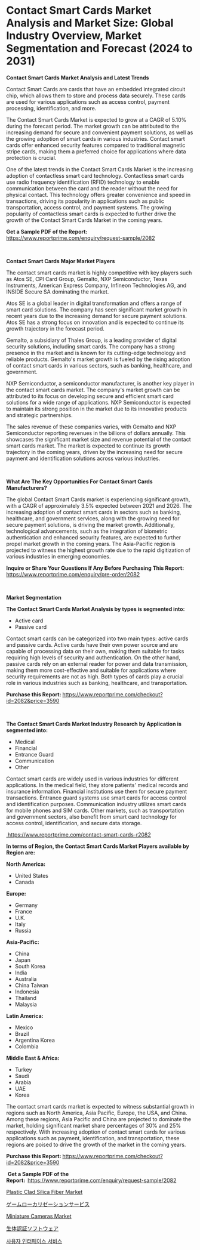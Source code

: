 <p><h1>Contact Smart Cards Market Analysis and Market Size: Global Industry Overview, Market Segmentation and Forecast (2024 to 2031)</h1></p><p><strong>Contact Smart Cards Market Analysis and Latest Trends</strong></p>
<p><p>Contact Smart Cards are cards that have an embedded integrated circuit chip, which allows them to store and process data securely. These cards are used for various applications such as access control, payment processing, identification, and more.</p><p>The Contact Smart Cards Market is expected to grow at a CAGR of 5.10% during the forecast period. The market growth can be attributed to the increasing demand for secure and convenient payment solutions, as well as the growing adoption of smart cards in various industries. Contact smart cards offer enhanced security features compared to traditional magnetic stripe cards, making them a preferred choice for applications where data protection is crucial.</p><p>One of the latest trends in the Contact Smart Cards Market is the increasing adoption of contactless smart card technology. Contactless smart cards use radio frequency identification (RFID) technology to enable communication between the card and the reader without the need for physical contact. This technology offers greater convenience and speed in transactions, driving its popularity in applications such as public transportation, access control, and payment systems. The growing popularity of contactless smart cards is expected to further drive the growth of the Contact Smart Cards Market in the coming years.</p></p>
<p><strong>Get a Sample PDF of the Report:&nbsp;</strong> <a href="https://www.reportprime.com/enquiry/request-sample/2082">https://www.reportprime.com/enquiry/request-sample/2082</a></p>
<p>&nbsp;</p>
<p><strong>Contact Smart Cards Major Market Players</strong></p>
<p><p>The contact smart cards market is highly competitive with key players such as Atos SE, CPI Card Group, Gemalto, NXP Semiconductor, Texas Instruments, American Express Company, Infineon Technologies AG, and INSIDE Secure SA dominating the market. </p><p>Atos SE is a global leader in digital transformation and offers a range of smart card solutions. The company has seen significant market growth in recent years due to the increasing demand for secure payment solutions. Atos SE has a strong focus on innovation and is expected to continue its growth trajectory in the forecast period.</p><p>Gemalto, a subsidiary of Thales Group, is a leading provider of digital security solutions, including smart cards. The company has a strong presence in the market and is known for its cutting-edge technology and reliable products. Gemalto's market growth is fueled by the rising adoption of contact smart cards in various sectors, such as banking, healthcare, and government.</p><p>NXP Semiconductor, a semiconductor manufacturer, is another key player in the contact smart cards market. The company's market growth can be attributed to its focus on developing secure and efficient smart card solutions for a wide range of applications. NXP Semiconductor is expected to maintain its strong position in the market due to its innovative products and strategic partnerships.</p><p>The sales revenue of these companies varies, with Gemalto and NXP Semiconductor reporting revenues in the billions of dollars annually. This showcases the significant market size and revenue potential of the contact smart cards market. The market is expected to continue its growth trajectory in the coming years, driven by the increasing need for secure payment and identification solutions across various industries.</p></p>
<p>&nbsp;</p>
<p><strong>What Are The Key Opportunities For Contact Smart Cards Manufacturers?</strong></p>
<p><p>The global Contact Smart Cards market is experiencing significant growth, with a CAGR of approximately 3.5% expected between 2021 and 2026. The increasing adoption of contact smart cards in sectors such as banking, healthcare, and government services, along with the growing need for secure payment solutions, is driving the market growth. Additionally, technological advancements, such as the integration of biometric authentication and enhanced security features, are expected to further propel market growth in the coming years. The Asia-Pacific region is projected to witness the highest growth rate due to the rapid digitization of various industries in emerging economies.</p></p>
<p><strong>Inquire or Share Your Questions If Any Before Purchasing This Report:</strong> <a href="https://www.reportprime.com/enquiry/pre-order/2082">https://www.reportprime.com/enquiry/pre-order/2082</a></p>
<p>&nbsp;</p>
<p><strong>Market Segmentation</strong></p>
<p><strong>The Contact Smart Cards Market Analysis by types is segmented into:</strong></p>
<p><ul><li>Active card</li><li>Passive card</li></ul></p>
<p><p>Contact smart cards can be categorized into two main types: active cards and passive cards. Active cards have their own power source and are capable of processing data on their own, making them suitable for tasks requiring high levels of security and authentication. On the other hand, passive cards rely on an external reader for power and data transmission, making them more cost-effective and suitable for applications where security requirements are not as high. Both types of cards play a crucial role in various industries such as banking, healthcare, and transportation.</p></p>
<p><strong>Purchase this Report:&nbsp;</strong><a href="https://www.reportprime.com/checkout?id=2082&price=3590">https://www.reportprime.com/checkout?id=2082&price=3590</a></p>
<p>&nbsp;</p>
<p><strong>The Contact Smart Cards Market Industry Research by Application is segmented into:</strong></p>
<p><ul><li>Medical</li><li>Financial</li><li>Entrance Guard</li><li>Communication</li><li>Other</li></ul></p>
<p><p>Contact smart cards are widely used in various industries for different applications. In the medical field, they store patients' medical records and insurance information. Financial institutions use them for secure payment transactions. Entrance guard systems use smart cards for access control and identification purposes. Communication industry utilizes smart cards for mobile phones and SIM cards. Other markets, such as transportation and government sectors, also benefit from smart card technology for access control, identification, and secure data storage.</p></p>
<p><a href="https://www.reportprime.com/contact-smart-cards-r2082">&nbsp;https://www.reportprime.com/contact-smart-cards-r2082</a></p>
<p><strong>In terms of Region, the Contact Smart Cards Market Players available by Region are:</strong></p>
<p>
    <p> <strong> North America: </strong>
        <ul>
            <li>United States</li>
            <li>Canada</li>
        </ul>
        </p> 
    <p> <strong> Europe: </strong>
        <ul>
            <li>Germany</li>
            <li>France</li>
            <li>U.K.</li>
            <li>Italy</li>
            <li>Russia</li>
        </ul>
        </p> 
    <p> <strong> Asia-Pacific: </strong>
        <ul>
            <li>China</li>
            <li>Japan</li>
            <li>South Korea</li>
            <li>India</li>
            <li>Australia</li>
            <li>China Taiwan</li>
            <li>Indonesia</li>
            <li>Thailand</li>
            <li>Malaysia</li>
        </ul>
        </p> 
    <p> <strong> Latin America: </strong>
        <ul>
            <li>Mexico</li>
            <li>Brazil</li>
            <li>Argentina Korea</li>
            <li>Colombia</li>
        </ul>
        </p> 
    <p> <strong> Middle East & Africa: </strong>
        <ul>
            <li>Turkey</li>
            <li>Saudi</li>
            <li>Arabia</li>
            <li>UAE</li>
            <li>Korea</li>
        </ul>
    </p>
    </p>
<p><p>The contact smart cards market is expected to witness substantial growth in regions such as North America, Asia Pacific, Europe, the USA, and China. Among these regions, Asia Pacific and China are projected to dominate the market, holding significant market share percentages of 30% and 25% respectively. With increasing adoption of contact smart cards for various applications such as payment, identification, and transportation, these regions are poised to drive the growth of the market in the coming years.</p></p>
<p><strong>Purchase this Report: </strong><a href="https://www.reportprime.com/checkout?id=2082&price=3590">https://www.reportprime.com/checkout?id=2082&price=3590</a></p>
<p>&nbsp;<strong>Get a Sample PDF of the Report:&nbsp;&nbsp;</strong><a href="https://www.reportprime.com/enquiry/request-sample/2082">https://www.reportprime.com/enquiry/request-sample/2082</a></p>
<p><strong></strong></p>
<p><p><a href="https://github.com/maudAbbott7/Market-Research-Report-List-1/blob/main/plastic-clad-silica-fiber-market.md">Plastic Clad Silica Fiber Market</a></p><p><a href="https://github.com/decker5351/Market-Research-Report-List-1/blob/main/209994671957.md">ゲームローカリゼーションサービス</a></p><p><a href="https://github.com/MaraKoelpin2023/Market-Research-Report-List-1/blob/main/miniature-cameras-market.md">Miniature Cameras Market</a></p><p><a href="https://github.com/tubbs463/Market-Research-Report-List-1/blob/main/462959771958.md">生体認証ソフトウェア</a></p><p><a href="https://medium.com/@angelardelean202220221/%EC%82%AC%EC%9A%A9%EC%9E%90-%EC%9D%B8%ED%84%B0%ED%8E%98%EC%9D%B4%EC%8A%A4-%EC%84%9C%EB%B9%84%EC%8A%A4-%EC%8B%9C%EC%9E%A5-%EC%A1%B0%EC%82%AC-%EB%B3%B4%EA%B3%A0%EC%84%9C-2024%EB%85%84%EB%B6%80%ED%84%B0-2031%EB%85%84%EA%B9%8C%EC%A7%80%EC%9D%98-%EC%97%AD%EC%82%AC-%EB%B0%8F-%EC%98%88%EC%B8%A1-60c8d2b3ab05">사용자 인터페이스 서비스</a></p></p>